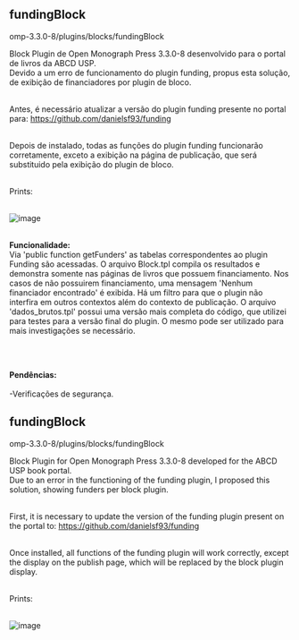 ## fundingBlock

omp-3.3.0-8/plugins/blocks/fundingBlock<br>

Block Plugin de Open Monograph Press 3.3.0-8 desenvolvido para o portal de livros da ABCD USP.<br>
Devido a um erro de funcionamento do plugin funding, propus esta solução, de exibição de financiadores por plugin de bloco.<br><br>

Antes, é necessário atualizar a versão do plugin funding presente no portal para: https://github.com/danielsf93/funding <br><br>

Depois de instalado, todas as funções do plugin funding funcionarão corretamente, exceto a exibição na página de publicação, que será substituido pela exibição do plugin de bloco.<br>

<br>Prints:<br><br>

![image](https://github.com/danielsf93/fundingBlock/assets/114300053/14ed1fd8-7700-48ef-8610-f1ee9c23de1c) <br><br>

<b>Funcionalidade:</b><br>
Via 'public function getFunders' as tabelas correspondentes ao plugin Funding são acessadas. O arquivo Block.tpl compila os resultados e demonstra somente nas páginas de livros que possuem financiamento. Nos casos de não possuirem financiamento, uma mensagem 'Nenhum financiador encontrado' é exibida. Há um filtro para que o plugin não interfira em outros contextos além do contexto de publicação. O arquivo 'dados_brutos.tpl' possui uma versão mais completa do código, que utilizei para testes para a versão final do plugin. O mesmo pode ser utilizado para mais investigações se necessário.

<br><br>

  
<b>Pendências:</b><br><br>
-Verificações de segurança.<br>


## fundingBlock

omp-3.3.0-8/plugins/blocks/fundingBlock<br>

Block Plugin for Open Monograph Press 3.3.0-8 developed for the ABCD USP book portal.<br>
Due to an error in the functioning of the funding plugin, I proposed this solution, showing funders per block plugin.<br><br>

First, it is necessary to update the version of the funding plugin present on the portal to: https://github.com/danielsf93/funding <br><br>

Once installed, all functions of the funding plugin will work correctly, except the display on the publish page, which will be replaced by the block plugin display.<br>

<br>Prints:<br><br>

![image](https://github.com/danielsf93/fundingBlock/assets/114300053/14ed1fd8-7700-48ef-8610-f1ee9c23de1c) <br>


